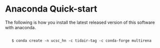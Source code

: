 
# Anaconda Quick-start

The following is how you install the latest released version of this software with anaconda.

```

   $ conda create -n ucsc_hn -c tidair-tag -c conda-forge multirena

```

